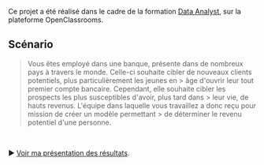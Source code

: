 
Ce projet a été réalisé dans le cadre de la formation [Data Analyst](https://openclassrooms.com/fr/paths/65-data-analyst), sur la plateforme OpenClassrooms.

## Scénario

> Vous êtes employé dans une banque, présente dans de nombreux pays à travers le monde. 
> Celle-ci souhaite cibler de nouveaux clients potentiels, plus particulièrement les jeunes en > âge d'ouvrir leur tout premier compte bancaire.
> Cependant, elle souhaite cibler les prospects les plus susceptibles d'avoir, plus tard dans > leur vie, de hauts revenus.
> L'équipe dans laquelle vous travaillez a donc reçu pour mission de créer un modèle permettant > de déterminer le revenu potentiel d'une personne.

<br />

:arrow_forward: [Voir ma présentation des résultats](présentation.pdf).
